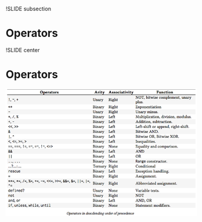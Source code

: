 !SLIDE subsection
# Operators

!SLIDE center
# Operators

[![Operators](operators.png)](http://ruby.runpaint.org/programs#syntax)
